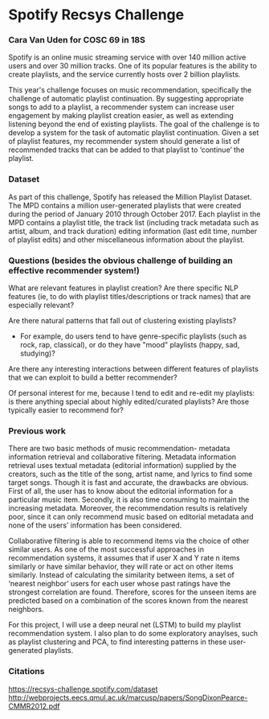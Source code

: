 # Spotify Recsys Challenge
### Cara Van Uden for COSC 69 in 18S

Spotify is an online music streaming service with over 140 million active users and over 30 million tracks. One of its popular features is the ability to create playlists, and the service currently hosts over 2 billion playlists.

This year's challenge focuses on music recommendation, specifically the challenge of automatic playlist continuation. By suggesting appropriate songs to add to a playlist, a recommender system can increase user engagement by making playlist creation easier, as well as extending listening beyond the end of existing playlists. The goal of the challenge is to develop a system for the task of automatic playlist continuation. Given a set of playlist features, my recommender system should generate a list of recommended tracks that can be added to that playlist to ‘continue’ the playlist.

### Dataset

As part of this challenge, Spotify has released the Million Playlist Dataset. The MPD contains a million user-generated playlists that were created during the period of January 2010 through October 2017. Each playlist in the MPD contains a playlist title, the track list (including track metadata such as artist, album, and track duration) editing information (last edit time, number of playlist edits) and other miscellaneous information about the playlist.

### Questions (besides the obvious challenge of building an effective recommender system!)

What are relevant features in playlist creation? Are there specific NLP features (ie, to do with playlist titles/descriptions or track names) that are especially relevant?

Are there natural patterns that fall out of clustering existing playlists?
* For example, do users tend to have genre-specific playlists (such as rock, rap, classical), or do they have "mood" playlists (happy, sad, studying)?

Are there any interesting interactions between different features of playlists that we can exploit to build a better recommender?

Of personal interest for me, because I tend to edit and re-edit my playlists: is there anything special about highly edited/curated playlists? Are those typically easier to recommend for?

### Previous work

There are two basic methods of music recommendation- metadata information retrieval and collaborative filtering. Metadata information retrieval uses textual metadata (editorial information) supplied by the creators, such as the title of the song, artist name, and lyrics to find some target songs. Though it is fast and accurate, the drawbacks are obvious. First of all, the user has to know about the editorial information for a particular music item. Secondly, it is also time consuming to maintain the increasing metadata. Moreover, the recommendation results is relatively poor, since it can only recommend music based on editorial metadata and none of the users’ information has been considered.

Collaborative filtering is able to recommend items via the choice of other similar users. As one of the most successful approaches in recommendation systems, it assumes that if user X and Y rate n items similarly or have similar behavior, they will rate or act on other items similarly. Instead of calculating the similarity between items, a set of ‘nearest neighbor’ users for each user whose past ratings have the strongest correlation are found. Therefore, scores for the unseen items are predicted based on a combination of the scores known from the nearest neighbors.

For this project, I will use a deep neural net (LSTM) to build my playlist recommendation system. I also plan to do some exploratory anaylses, such as playlist clustering and PCA, to find interesting patterns in these user-generated playlists.

### Citations

https://recsys-challenge.spotify.com/dataset
http://webprojects.eecs.qmul.ac.uk/marcusp/papers/SongDixonPearce-CMMR2012.pdf
